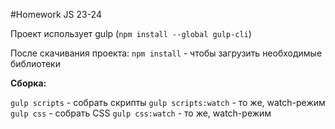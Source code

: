 #Homework JS 23-24

Проект использует gulp (`npm install --global gulp-cli`)

После скачивания проекта:
`npm install` - чтобы загрузить необходимые библиотеки

**Сборка:**

`gulp scripts` - собрать скрипты
`gulp scripts:watch` - то же, watch-режим
`gulp css` - собрать CSS
`gulp css:watch` - то же, watch-режим
